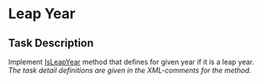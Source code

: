 # Leap Year

## Task Description

Implement [IsLeapYear](LeapYear/Year.cs#L12) method that defines for given year if it is a leap year. *The task detail definitions are given in the  XML-comments for the method.*